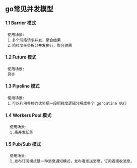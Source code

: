 ## go常见并发模型

#### 1.1 Barrier 模式
```
 使用场景:  
 1.多个网络请求并发，聚合结果
 2.粗粒度任务拆分并发执行，聚合结果
```

#### 1.2 Future 模式
```
 使用场景:
 异步
```

#### 1.3 Pipeline 模式
```
 使用场景:
 1.可以利用多核的优势把一段粗粒度逻辑分解成多个 goroutine 执行
```

#### 1.4 Workers Pool 模式
```
  使用场景:
  1.高并发任务
```

#### 1.5  Pub/Sub 模式
```
  使用场景: 
  1.发布订阅模式是一种消息通知模式，发布者发送消息，订阅者接收消息。
```
